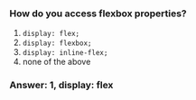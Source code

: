 ### How do you access flexbox properties?

1. `display: flex;`
2. `display: flexbox;`
3. `display: inline-flex;`
4. none of the above


### Answer: 1,  display: flex
